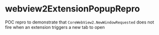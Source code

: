 # webview2ExtensionPopupRepro
POC repro to demonstrate that `CoreWebView2.NewWindowRequested` does not fire when an extension triggers a new tab to open
